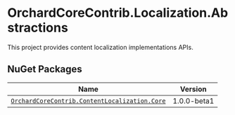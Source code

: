 # OrchardCoreContrib.Localization.Abstractions

This project provides content localization implementations APIs.

## NuGet Packages

| Name | Version |
| --- | --- |
| [`OrchardCoreContrib.ContentLocalization.Core`](https://www.nuget.org/packages/OrchardCoreContrib.ContentLocalization.Core/1.0.0-beta1) | 1.0.0-beta1 |

